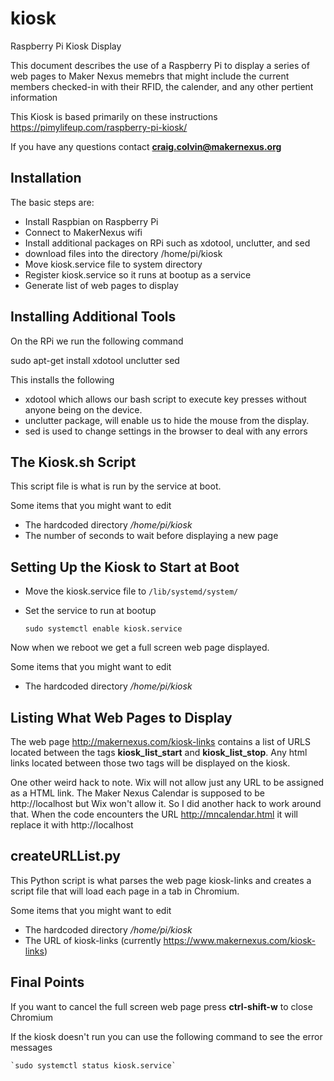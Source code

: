 # kiosk #
Raspberry Pi Kiosk Display

This document describes the use of a Raspberry Pi to display a series of web pages to Maker Nexus memebrs that might include the current members checked-in with their RFID, the calender, and any other pertient information 
 
This Kiosk is based primarily on these instructions
https://pimylifeup.com/raspberry-pi-kiosk/

If you have any questions contact **craig.colvin@makernexus.org**


Installation
-------------

The basic steps are:
- Install Raspbian on Raspberry Pi
- Connect to MakerNexus wifi
- Install additional packages on RPi such as xdotool, unclutter, and sed
- download files into the directory /home/pi/kiosk
- Move kiosk.service file to system directory
- Register kiosk.service so it runs at bootup as a service
- Generate list of web pages to display


Installing Additional Tools
---------------------------
On the RPi we run the following command

sudo apt-get install xdotool unclutter sed

This installs the following
- xdotool which allows our bash script to execute key presses without anyone being on the device. 
- unclutter package, will enable us to hide the mouse from the display.
- sed is used to change settings in the browser to deal with any errors


The Kiosk.sh Script
---------------------
This script file is what is run by the service at boot. 

Some items that you might want to edit
- The hardcoded directory */home/pi/kiosk*
- The number of seconds to wait before displaying a new page


Setting Up the Kiosk to Start at Boot
--------------------------------------

- Move the kiosk.service file to
    `/lib/systemd/system/`

- Set the service to run at bootup

  `sudo systemctl enable kiosk.service`

Now when we reboot we get a full screen web page displayed.

Some items that you might want to edit
- The hardcoded directory */home/pi/kiosk*


Listing What Web Pages to Display
----------------------------------
The web page http://makernexus.com/kiosk-links contains a list of URLS located between the tags
**kiosk_list_start** and **kiosk_list_stop**. Any html links located between those two tags will be displayed
on the kiosk.

One other weird hack to note. 
Wix will not allow just any URL to be assigned as a HTML link. The Maker Nexus Calendar is supposed to be http://localhost but Wix won't allow it. So I did another hack to work around that. When the code encounters the URL http://mncalendar.html it will replace it with http://localhost


createURLList.py
----------------
This Python script is what parses the web page kiosk-links and creates a script file that will load each page in a tab in Chromium.

Some items that you might want to edit
- The hardcoded directory */home/pi/kiosk*
- The URL of kiosk-links (currently https://www.makernexus.com/kiosk-links)

Final Points
------------
If you want to cancel the full screen web page press **ctrl-shift-w** to close Chromium

If the kiosk doesn't run you can use the following command to see the error messages

    `sudo systemctl status kiosk.service`
